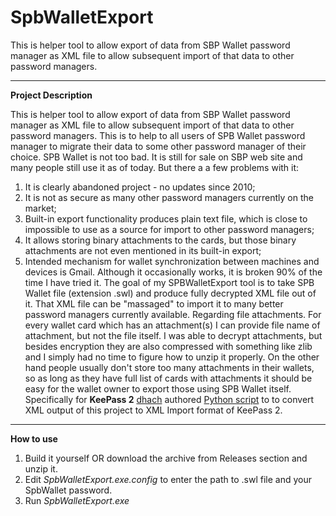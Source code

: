 # SpbWalletExport

This is helper tool to allow export of data from SBP Wallet password manager as XML file to allow subsequent import of that data to other password managers.

* * * * *

**Project Description**

This is helper tool to allow export of data from SBP Wallet password manager as XML file to allow subsequent import of that data to other password managers.
This is to help to all users of SPB Wallet password manager to migrate their data to some other password manager of their choice.
SPB Wallet is not too bad. It is still for sale on SBP web site and many people still use it as of today.
But there a a few problems with it:
1. It is clearly abandoned project - no updates since 2010;
2. It is not as secure as many other password managers currently on the market;
3. Built-in export functionality produces plain text file, which is close to impossible to use as a source for import to other password managers;
4. It allows storing binary attachments to the cards, but those binary attachments are not even mentioned in its built-in export;
5. Intended mechanism for wallet synchronization between machines and devices is Gmail. Although it occasionally works, it is broken 90% of the time I have tried it.
The goal of my SPBWalletExport tool is to take SPB Wallet file (extension .swl) and produce fully decrypted XML file out of it. That XML file can be "massaged" to import it to many better password managers currently available.
Regarding file attachments. For every wallet card which has an attachment(s) I can provide file name of attachment, but not the file itself. I was able to decrypt attachments, but besides encryption they are also compressed with something like zlib and I simply had no time to figure how to unzip it properly. On the other hand people usually don't store too many attachments in their wallets, so as long as they have full list of cards with attachments it should be easy for the wallet owner to export those using SPB Wallet itself.
Specifically for **KeePass 2** [dhach](https://www.codeplex.com/site/users/view/dhach) authored [Python script](https://www.codeplex.com/site/users/view/dhach) to to convert XML output of this project to XML Import format of KeePass 2.

* * * * *
**How to use**

1. Build it yourself OR download the archive from Releases section and unzip it.
2. Edit *SpbWalletExport.exe.config* to enter the path to .swl file and your SpbWallet password.
3. Run *SpbWalletExport.exe*
